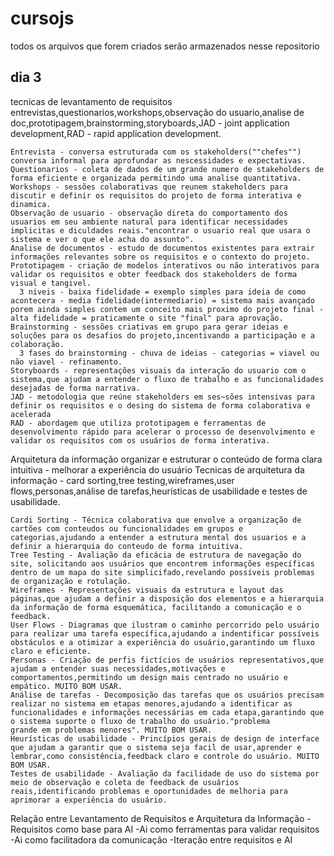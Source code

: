 # cursojs
todos os arquivos que forem criados serão armazenados nesse repositorio

## dia 3
  tecnicas de levantamento de requisitos
    entrevistas,questionarios,workshops,observação do usuario,analise de doc,prototipagem,brainstorming,storyboards,JAD - joint application development,RAD - rapid application development.

    Entrevista - conversa estruturada com os stakeholders(""chefes"") conversa informal para aprofundar as nescessidades e expectativas.
    Questionarios - coleta de dados de um grande numero de stakeholders de forma eficiente e organizada permitindo uma analise quantitativa.
    Workshops - sessões colaborativas que reunem stakeholders para discutir e definir os requisitos do projeto de forma interativa e dinamica.
    Observação de usuario - observação direta do comportamento dos usuarios em seu ambiente natural para identificar necessidades implicitas e diculdades reais."encontrar o usuario real que usara o sistema e ver o que ele acha do assunto".
    Analise de documentos - estudo de documentos existentes para extrair informações relevantes sobre os requisitos e o contexto do projeto.
    Prototipagem - criação de modelos interativos ou não interativos para validar os requisitos e obter feedback dos stakeholders de forma visual e tangivel.
      3 niveis - baixa fidelidade = exemplo simples para ideia de como acontecera - media fidelidade(intermediario) = sistema mais avançado porem ainda simples contem um conceito mais proximo do projeto final - alta fidelidade = praticamente o site "final" para aprovação.
    Brainstorming - sessões criativas em grupo para gerar ideias e soluções para os desafios do projeto,incentivando a participação e a colaboração.
      3 fases do brainstorming - chuva de ideias - categorias = viavel ou não viavel - refinamento.
    Storyboards - representações visuais da interação do usuario com o sistema,que ajudam a entender o fluxo de trabalho e as funcionalidades desejadas de forma narrativa.
    JAD - metodologia que reúne stakeholders em ses~sões intensivas para definir os requisitos e o desing do sistema de forma colaborativa e acelerada
    RAD - abordagem que utiliza prototipagem e ferramentas de desenvolvimento rápido para acelerar o processo de desenvolvimento e validar os requisitos com os usuários de forma interativa. 


  Arquitetura da informação
    organizar e estruturar o conteúdo de forma clara intuitiva - melhorar a experiência do usuário
    Tecnicas de arquitetura da informação - card sorting,tree testing,wireframes,user flows,personas,análise de tarefas,heurísticas de usabilidade e testes de usabilidade.

    Cardi Sorting - Técnica colaborativa que envolve a organização de cartões com conteudos ou funcionalidades em grupos e categorias,ajudando a entender a estrutura mental dos usuarios e a definir a hierarquia do conteudo de forma intuitiva.
    Tree Testing - Avaliação da eficácia de estrutura de navegação do site, solicitando aos usuários que encontrem informações específicas dentro de um mapa do site simplicifado,revelando possíveis problemas de organização e rotulação.
    Wireframes - Representações visuais da estrutura e layout das páginas,que ajudam a definir a disposição dos elementos e a hierarquia da informação de forma esquemática, facilitando a comunicação e o feedback.
    User Flows - Diagramas que ilustram o caminho percorrido pelo usuário para realizar uma tarefa específica,ajudando a indentificar possíveis obstáculos e a otimizar a experiência do usuário,garantindo um fluxo claro e eficiente.
    Personas - Criação de perfis fictícios de usuários representativos,que ajudam a entender suas necessidades,motivações e comportamentos,permitindo um design mais centrado no usuário e empático. MUITO BOM USAR.
    Análise de tarefas - Decomposição das tarefas que os usuários precisam realizar no sistema em etapas menores,ajudando a identificar as funcionalidades e informações necessárias em cada etapa,garantindo que o sistema suporte o fluxo de trabalho do usuário."problema         grande em problemas menores". MUITO BOM USAR.
    Heurísticas de usabilidade - Princípios gerais de design de interface que ajudam a garantir que o sistema seja facil de usar,aprender e lembrar,como consistência,feedback claro e controle do usuário. MUITO BOM USAR.
    Testes de usabilidade - Avaliação da facilidade de uso do sistema por meio de observação e coleta de feedback de usuários reais,identificando problemas e oportunidades de melhoria para aprimorar a experiência do usuário.

  Relação entre Levantamento de Requisitos e Arquitetura da Informação
      -Requisitos como base para AI
      -Ai como ferramentas para validar requisitos
      -Ai como facilitadora da comunicação
      -Iteração entre requisitos e AI


